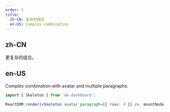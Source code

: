 ```yaml
---
order: 1
title:
  zh-CN: 复杂的组合
  en-US: Complex combination
---
```


## zh-CN

更复杂的组合。

## en-US

Complex combination with avatar and multiple paragraphs.

````jsx
import { Skeleton } from 'de-dashboard';

ReactDOM.render(<Skeleton avatar paragraph={{ rows: 4 }} />, mountNode);
````
